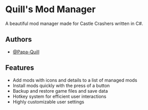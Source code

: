 
# Quill's Mod Manager

A beautiful mod manager made for Castle Crashers written in C#. 

## Authors

- [@Papa-Quill](https://www.github.com/Papa-Quill)


## Features

- Add mods with icons and details to a list of managed mods
- Install mods quickly with the press of a button
- Backup and restore game files and save data
- Hotkey system for efficient user interactions
- Highly customizable user settings
